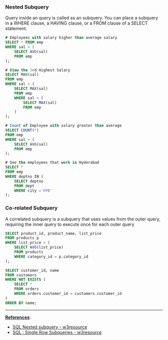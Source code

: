 ### Nested Subquery

Query inside an query is called as an subquery. You can place a subquery in a WHERE clause, a HAVING clause, or a FROM clause of a SELECT statement.

````sql
# Employees with salary higher than average salary
SELECT * FROM emp 
WHERE sal > (
	SELECT AVG(sal) 
	FROM emp
);

# View the 3rd Highest Salary
SELECT MAX(sal) 
FROM emp 
WHERE sal < (
	SELECT MAX(sal) 
	FROM emp 
	WHERE sal < (
		SELECT MAX(sal) 
		FROM emp
	)
);

# Count of Employee with salary greater than average
SELECT COUNT(*) 
FROM emp 
WHERE sal > (
	SELECT AVG(sal) 
	FROM emp
);

# See the employees that work in Hyderabad
SELECT * 
FROM emp 
WHERE deptno IN (
	SELECT deptno 
	FROM dept 
	WHERE city ='HYD'
);
````

### Co-related Subquery

A correlated subquery is a subquery that uses values from the outer query, requiring the inner query to execute once for each outer query

````sql
SELECT product_id, product_name, list_price 
FROM products p 
WHERE list_price > (
	SELECT AVG(list_price) 
	FROM products 
	WHERE category_id = p.category_id
);

SELECT customer_id, name 
FROM customers 
WHERE NOT EXISTS (
	SELECT * 
	FROM orders 
	WHERE orders.customer_id = customers.customer_id 
) 
ORDER BY name;
````

---

**<u>References</u>**:

* [SQL Nested subquery - w3resource](https://www.w3resource.com/sql/subqueries/nested-subqueries.php)
* [SQL : Single Row Subqueries - w3resource](https://www.w3resource.com/sql/subqueries/single-row-subqueries.php)
